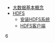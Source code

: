 


* [大数据基本概念](docs/introduce.md)
* [HDFS](docs/hdcs_introduce.md)
  * [安装HDFS系统](https://github.com/qiujiahong/hdp_cluster)
  * [HDFS客户端](docs/command.md)


6 
